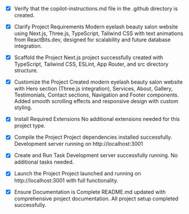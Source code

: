 <!-- Use this file to provide workspace-specific custom instructions to Copilot. For more details, visit https://code.visualstudio.com/docs/copilot/copilot-customization#_use-a-githubcopilotinstructionsmd-file -->
- [x] Verify that the copilot-instructions.md file in the .github directory is created.

- [x] Clarify Project Requirements
	Modern eyelash beauty salon website using Next.js, Three.js, TypeScript, Tailwind CSS with text animations from ReactBits.dev, designed for scalability and future database integration.

- [x] Scaffold the Project
	Next.js project successfully created with TypeScript, Tailwind CSS, ESLint, App Router, and src directory structure.

- [x] Customize the Project
	Created modern eyelash beauty salon website with Hero section (Three.js integration), Services, About, Gallery, Testimonials, Contact sections, Navigation and Footer components. Added smooth scrolling effects and responsive design with custom styling.

- [x] Install Required Extensions
	No additional extensions needed for this project type.

- [x] Compile the Project
	Project dependencies installed successfully. Development server running on http://localhost:3001

- [x] Create and Run Task
	Development server successfully running. No additional tasks needed.

- [x] Launch the Project
	Project launched and running on http://localhost:3001 with full functionality.

- [x] Ensure Documentation is Complete
	README.md updated with comprehensive project documentation. All project setup completed successfully.

